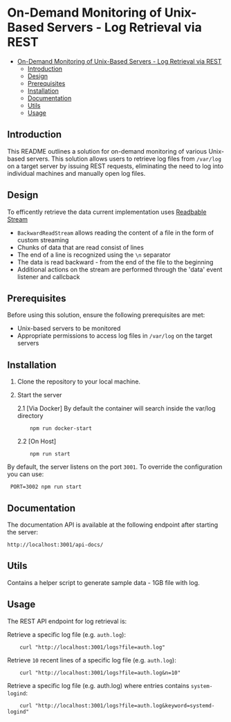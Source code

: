 # On-Demand Monitoring of Unix-Based Servers - Log Retrieval via REST

- [On-Demand Monitoring of Unix-Based Servers - Log Retrieval via REST](#on-demand-monitoring-of-unix-based-servers---log-retrieval-via-rest)
  - [Introduction](#introduction)
  - [Design](#design)
  - [Prerequisites](#prerequisites)
  - [Installation](#installation)
  - [Documentation](#documentation)
  - [Utils](#utils)
  - [Usage](#usage)

## Introduction

This README outlines a solution for on-demand monitoring of various Unix-based servers. This solution allows users to retrieve log files from `/var/log` on a target server by issuing REST requests, eliminating the need to log into individual machines and manually open log files.

## Design

To efficently retrieve the data current implementation uses [Readbable Stream](https://nodejs.org/api/stream.html#readable-streams)

- `BackwardReadStream` allows reading the content of a file in the form of custom streaming
- Chunks of data that are read consist of lines
- The end of a line is recognized using the `\n` separator
- The data is read backward - from the end of the file to the beginning
- Additional actions on the stream are performed through the 'data' event listener and callcback

## Prerequisites

Before using this solution, ensure the following prerequisites are met:

- Unix-based servers to be monitored
- Appropriate permissions to access log files in `/var/log` on the target servers


## Installation

1. Clone the repository to your local machine.

2. Start the server

    2.1 [Via Docker] By default the container will search inside the var/log directory

    ```
        npm run docker-start
    ```

    2.2 [On Host]
    ```
        npm run start
    ```

By default, the server listens on the port `3001`. To override the configuration you can use:

```
 PORT=3002 npm run start
```

## Documentation

The documentation API is available at the following endpoint after starting the server:

```
http://localhost:3001/api-docs/
```

## Utils

Contains a helper script to generate sample data - 1GB file with log.


## Usage

The REST API endpoint for log retrieval is:


Retrieve a specific log file (e.g. `auth.log`):

```
    curl "http://localhost:3001/logs?file=auth.log"
```

Retrieve `10` recent lines of a specific log file (e.g. `auth.log`):

```
    curl "http://localhost:3001/logs?file=auth.log&n=10"
```

Retrieve a specific log file (e.g. auth.log) where entries contains `system-logind`:

```
    curl "http://localhost:3001/logs?file=auth.log&keyword=systemd-logind"
```
